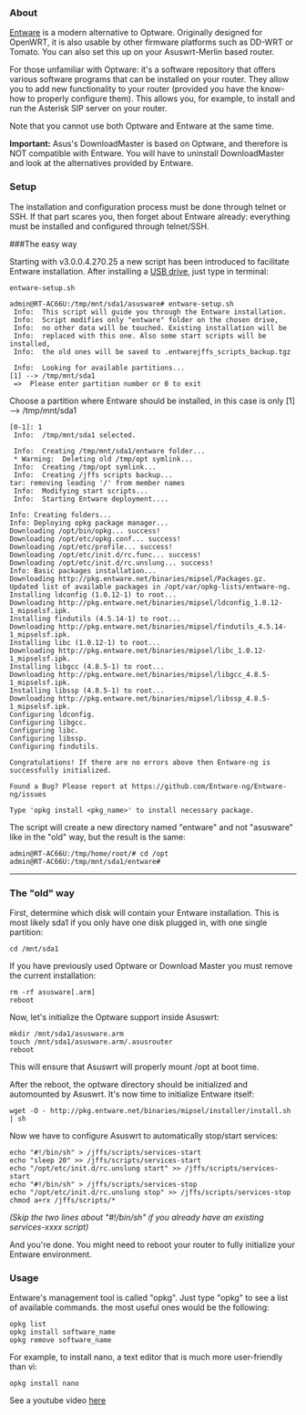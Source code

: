 ### About
[Entware](http://entware.wl500g.info) is a modern alternative to Optware.  Originally designed for OpenWRT, it is also usable by other firmware platforms such as DD-WRT or Tomato.  You can also set this up on your Asuswrt-Merlin based router.

For those unfamiliar with Optware: it's a software repository that offers various software programs that can be installed on your router.  They allow you to add new functionality to your router (provided you have the know-how to properly configure them).  This allows you, for example, to install and run the Asterisk SIP server on your router.

Note that you cannot use both Optware and Entware at the same time.

**Important:** Asus's DownloadMaster is based on Optware, and therefore is NOT compatible with Entware.  You will have to uninstall DownloadMaster and look at the alternatives provided by Entware.


### Setup

The installation and configuration process must be done through telnet or SSH.  If that part scares you, then forget about Entware already: everything must be installed and configured through telnet/SSH.

###The easy way

Starting with v3.0.0.4.270.25 a new script has been introduced to facilitate Entware installation. After installing a [USB drive](https://github.com/Entware/entware/wiki/USB-Storage-setup), just type in terminal:
```
entware-setup.sh
```

```
admin@RT-AC66U:/tmp/mnt/sda1/asusware# entware-setup.sh
 Info:  This script will guide you through the Entware installation.
 Info:  Script modifies only "entware" folder on the chosen drive,
 Info:  no other data will be touched. Existing installation will be
 Info:  replaced with this one. Also some start scripts will be installed,
 Info:  the old ones will be saved to .entwarejffs_scripts_backup.tgz

 Info:  Looking for available partitions...
[1] --> /tmp/mnt/sda1
 =>  Please enter partition number or 0 to exit
```
Choose a partition where Entware should be installed, in this case is only [1] --> /tmp/mnt/sda1
```
[0-1]: 1
 Info:  /tmp/mnt/sda1 selected.

 Info:  Creating /tmp/mnt/sda1/entware folder...
 * Warning:  Deleting old /tmp/opt symlink...
 Info:  Creating /tmp/opt symlink...
 Info:  Creating /jffs scripts backup...
tar: removing leading '/' from member names
 Info:  Modifying start scripts...
 Info:  Starting Entware deployment....

Info: Creating folders...
Info: Deploying opkg package manager...
Downloading /opt/bin/opkg... success!
Downloading /opt/etc/opkg.conf... success!
Downloading /opt/etc/profile... success!
Downloading /opt/etc/init.d/rc.func... success!
Downloading /opt/etc/init.d/rc.unslung... success!
Info: Basic packages installation...
Downloading http://pkg.entware.net/binaries/mipsel/Packages.gz.
Updated list of available packages in /opt/var/opkg-lists/entware-ng.
Installing ldconfig (1.0.12-1) to root...
Downloading http://pkg.entware.net/binaries/mipsel/ldconfig_1.0.12-1_mipselsf.ipk.
Installing findutils (4.5.14-1) to root...
Downloading http://pkg.entware.net/binaries/mipsel/findutils_4.5.14-1_mipselsf.ipk.
Installing libc (1.0.12-1) to root...
Downloading http://pkg.entware.net/binaries/mipsel/libc_1.0.12-1_mipselsf.ipk.
Installing libgcc (4.8.5-1) to root...
Downloading http://pkg.entware.net/binaries/mipsel/libgcc_4.8.5-1_mipselsf.ipk.
Installing libssp (4.8.5-1) to root...
Downloading http://pkg.entware.net/binaries/mipsel/libssp_4.8.5-1_mipselsf.ipk.
Configuring ldconfig.
Configuring libgcc.
Configuring libc.
Configuring libssp.
Configuring findutils.
 
Congratulations! If there are no errors above then Entware-ng is successfully initialized.
 
Found a Bug? Please report at https://github.com/Entware-ng/Entware-ng/issues
 
Type 'opkg install <pkg_name>' to install necessary package.
```
The script will create a new directory named "entware" and not "asusware" like in the "old" way, but the result is the same:
```
admin@RT-AC66U:/tmp/home/root/# cd /opt
admin@RT-AC66U:/tmp/mnt/sda1/entware# 
```
***

### The "old" way
First, determine which disk will contain your Entware installation.  This is most likely sda1 if you only have one disk plugged in, with one single partition:

```
cd /mnt/sda1
```

If you have previously used Optware or Download Master you must remove the current installation:

```
rm -rf asusware[.arm]
reboot
```

Now, let's initialize the Optware support inside Asuswrt:

```
mkdir /mnt/sda1/asusware.arm
touch /mnt/sda1/asusware.arm/.asusrouter
reboot
```

This will ensure that Asuswrt will properly mount /opt at boot time.

After the reboot, the optware directory should be initialized and automounted by Asuswrt.  It's now time to initialize Entware itself:

```shell
wget -O - http://pkg.entware.net/binaries/mipsel/installer/install.sh | sh
```

Now we have to configure Asuswrt to automatically stop/start services:

```
echo "#!/bin/sh" > /jffs/scripts/services-start
echo "sleep 20" >> /jffs/scripts/services-start
echo "/opt/etc/init.d/rc.unslung start" >> /jffs/scripts/services-start
echo "#!/bin/sh" > /jffs/scripts/services-stop
echo "/opt/etc/init.d/rc.unslung stop" >> /jffs/scripts/services-stop
chmod a+rx /jffs/scripts/*
```
_(Skip the two lines about "#!/bin/sh" if you already have an existing services-xxxx script)_

And you're done.  You might need to reboot your router to fully initialize your Entware environment.


### Usage
Entware's management tool is called "opkg".  Just type "opkg" to see a list of available commands.  the most useful ones would be the following:

```
opkg list
opkg install software_name
opkg remove software_name
```

For example, to install nano, a text editor that is much more user-friendly than vi:

```
opkg install nano
```
See a youtube video [here](http://www.youtube.com/watch?v=WhlzW_Fl1KA&feature=youtu.be)